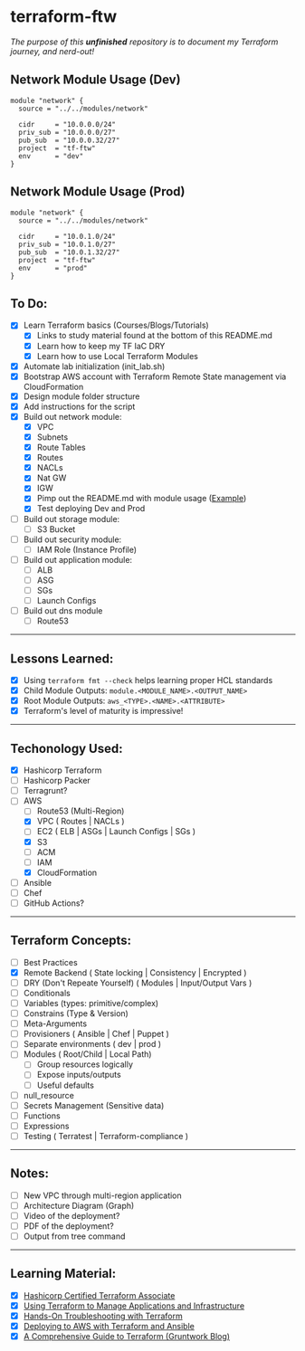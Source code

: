 # terraform-ftw

*The purpose of this **unfinished** repository is to document my Terraform journey, and nerd-out!*

## Network Module Usage (Dev)

```hcl
module "network" {
  source = "../../modules/network"

  cidr     = "10.0.0.0/24"
  priv_sub = "10.0.0.0/27"
  pub_sub  = "10.0.0.32/27"
  project  = "tf-ftw"
  env      = "dev"
}
```

## Network Module Usage (Prod)

```hcl
module "network" {
  source = "../../modules/network"

  cidr     = "10.0.1.0/24"
  priv_sub = "10.0.1.0/27"
  pub_sub  = "10.0.1.32/27"
  project  = "tf-ftw"
  env      = "prod"
}
```

## To Do:
- [x] Learn Terraform basics (Courses/Blogs/Tutorials)
  - [x] Links to study material found at the bottom of this README.md
  - [x] Learn how to keep my TF IaC DRY
  - [x] Learn how to use Local Terraform Modules
- [x] Automate lab initialization (init_lab.sh)
- [x] Bootstrap AWS account with Terraform Remote State management via CloudFormation
- [x] Design module folder structure
- [x] Add instructions for the script
- [x] Build out network module:
  - [x] VPC
  - [x] Subnets
  - [x] Route Tables
  - [x] Routes
  - [x] NACLs
  - [x] Nat GW
  - [x] IGW
  - [x] Pimp out the README.md with module usage ([Example](https://github.com/terraform-aws-modules/terraform-aws-vpc/blob/master/README.md))
  - [x] Test deploying Dev and Prod
- [ ] Build out storage module:
  - [ ] S3 Bucket
- [ ] Build out security module:
  - [ ] IAM Role (Instance Profile)
- [ ] Build out application module:
  - [ ] ALB
  - [ ] ASG
  - [ ] SGs
  - [ ] Launch Configs
- [ ] Build out dns module
  - [ ] Route53

---

## Lessons Learned:
- [x] Using `terraform fmt --check` helps learning proper HCL standards
- [x] Child Module Outputs: `module.<MODULE_NAME>.<OUTPUT_NAME>`
- [x] Root Module Outputs:  `aws_<TYPE>.<NAME>.<ATTRIBUTE>`
- [x] Terraform's level of maturity is impressive!

---

## Techonology Used:

- [x] Hashicorp Terraform
- [ ] Hashicorp Packer
- [ ] Terragrunt?
- [ ] AWS
  - [ ] Route53 (Multi-Region)
  - [x] VPC ( Routes | NACLs )
  - [ ] EC2 ( ELB | ASGs | Launch Configs | SGs )
  - [x] S3
  - [ ] ACM
  - [ ] IAM
  - [x] CloudFormation
- [ ] Ansible
- [ ] Chef
- [ ] GitHub Actions?

---

## Terraform Concepts:
- [ ] Best Practices
- [x] Remote Backend ( State locking | Consistency | Encrypted )
- [ ] DRY (Don't Repeate Yourself) ( Modules | Input/Output Vars )
- [ ] Conditionals
- [ ] Variables (types: primitive/complex)
- [ ] Constrains (Type & Version)
- [ ] Meta-Arguments
- [ ] Provisioners ( Ansible | Chef | Puppet )
- [ ] Separate environments ( dev | prod )
- [ ] Modules ( Root/Child | Local Path)
  - [ ] Group resources logically
  - [ ] Expose inputs/outputs
  - [ ] Useful defaults
- [ ] null_resource
- [ ] Secrets Management (Sensitive data)
- [ ] Functions
- [ ] Expressions
- [ ] Testing ( Terratest | Terraform-compliance )

---

## Notes:
- [ ] New VPC through multi-region application
- [ ] Architecture Diagram (Graph)
- [ ] Video of the deployment?
- [ ] PDF of the deployment?
- [ ] Output from tree command

---

## Learning Material:
- [x] [Hashicorp Certified Terraform Associate](https://learn.acloud.guru/course/hashicorp-certified-terraform-associate-1/overview)
- [x] [Using Terraform to Manage Applications and Infrastructure](https://learn.acloud.guru/course/using-terraform-to-manage-applications-and-infrastructure/overview)
- [x] [Hands-On Troubleshooting with Terraform](https://learn.acloud.guru/course/hands-on-troubleshooting-with-terraform/overview)
- [x] [Deploying to AWS with Terraform and Ansible](https://learn.acloud.guru/course/8a6f598f-a41f-48ff-99a6-2c7a760b4119/overview)
- [x] [A Comprehensive Guide to Terraform (Gruntwork Blog)](https://blog.gruntwork.io/a-comprehensive-guide-to-terraform-b3d32832baca)
